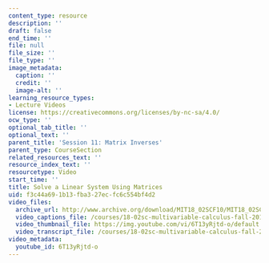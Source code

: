 ```yaml
---
content_type: resource
description: ''
draft: false
end_time: ''
file: null
file_size: ''
file_type: ''
image_metadata:
  caption: ''
  credit: ''
  image-alt: ''
learning_resource_types:
- Lecture Videos
license: https://creativecommons.org/licenses/by-nc-sa/4.0/
ocw_type: ''
optional_tab_title: ''
optional_text: ''
parent_title: 'Session 11: Matrix Inverses'
parent_type: CourseSection
related_resources_text: ''
resource_index_text: ''
resourcetype: Video
start_time: ''
title: Solve a Linear System Using Matrices
uid: f3c44a69-1b13-fba3-27ec-fc6c554bf4d2
video_files:
  archive_url: http://www.archive.org/download/MIT18_02SCF10/MIT18_02SCF10Rec_09_300k.mp4
  video_captions_file: /courses/18-02sc-multivariable-calculus-fall-2010/adbca1ffa6f256e689a17e71b0a68418_6T13yRjtd-o.vtt
  video_thumbnail_file: https://img.youtube.com/vi/6T13yRjtd-o/default.jpg
  video_transcript_file: /courses/18-02sc-multivariable-calculus-fall-2010/5fb58f7fba148f321ba30c44319bde06_6T13yRjtd-o.pdf
video_metadata:
  youtube_id: 6T13yRjtd-o
---
```

